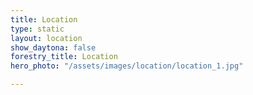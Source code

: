 ```yaml
---
title: Location
type: static
layout: location
show_daytona: false
forestry_title: Location
hero_photo: "/assets/images/location/location_1.jpg"

---
```

